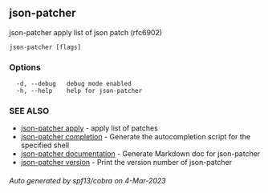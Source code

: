 ## json-patcher

json-patcher  apply list of json patch (rfc6902)

```
json-patcher [flags]
```

### Options

```
  -d, --debug   debug mode enabled
  -h, --help    help for json-patcher
```

### SEE ALSO

* [json-patcher apply](json-patcher_apply.md)	 - apply  list of patches
* [json-patcher completion](json-patcher_completion.md)	 - Generate the autocompletion script for the specified shell
* [json-patcher documentation](json-patcher_documentation.md)	 - Generate Markdown doc for json-patcher
* [json-patcher version](json-patcher_version.md)	 - Print the version number of json-patcher

###### Auto generated by spf13/cobra on 4-Mar-2023
